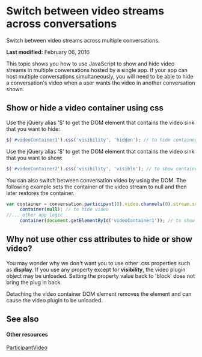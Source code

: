 
# Switch between video streams across conversations
Switch between video streams across multiple conversations.

 **Last modified:** February 06, 2016

This topic shows you how to use JavaScript to show and hide video streams in multiple conversations hosted by a single app. If your app can host multiple conversations simultaneously, you will need to be able to hide a conversation's video when a user wants the video in another conversation shown. 

## Show or hide a video container using css

Use the jQuery alias '$' to get the DOM element that contains the video sink that you want to hide:


```js
$('#videoContainer1').css('visibility', 'hidden'); // to hide container
```

Use the jQuery alias '$' to get the DOM element that contains the video sink that you want to show:




```js
$('#videoContainer2').css('visibility', 'visible'); // to show container
```

You can also switch between conversation video by using the DOM. The following example sets the container of the video stream to null and then later restores the container.




```js
var container = conversation.participant(0).video.channels(0).stream.source.sink.container;
     container(null); // to hide video
//... other app logic
     container(document.getElementById('videoContainer1')); // to show video

```


## Why not use other css attributes to hide or show video?

You may wonder why we don't want you to use other .css properties such as  **display**. If you use any property except for **visibility**, the video plugin object may be unloaded. Setting the property value back to 'block' does not bring the plug in back.

Detaching the video container DOM element removes the element and can cause the video plugin to be unloaded. 


## See also


#### Other resources


[ParticipantVideo](http://technet.microsoft.com/library/66948fe0-7128-40a6-ac0f-ac43eacef741.aspx)
